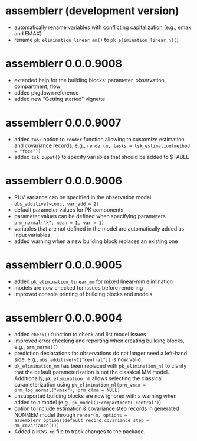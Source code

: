 # assemblerr (development version)
* automatically rename variables with conflicting capitalization (e.g., emax and EMAX)
* rename `pk_elimination_linear_mm()` to `pk_elimination_linear_nl()`

# assemblerr 0.0.0.9008
* extended help for the building blocks: parameter, observation, compartment, flow 
* added pkgdown reference
* added new "Getting started" vignette

# assemblerr 0.0.0.9007 
* added `task` option to `render` function allowing to customize estimation and covariance records, e.g., `render(m, tasks = tsk_estimation(method = "foce"))`
* added `tsk_ouput()` to specify variables that should be added to $TABLE

# assemblerr 0.0.0.9006 
* RUV variance can be specified in the observation model `obs_additive(~conc, var_add = 2)`
* default parameter values for PK components
* parameter values can be defined when specifying parameters `prm_normal("k", mean = 1, var = 1)`
* variables that are not defined in the model are automatically added as input variables 
* added warning when a new building block replaces an existing one

# assemblerr 0.0.0.9005 
* added `pk_elimination_linear_mm` for mixed linear-mm elimination
* models are now checked for issues before rendering
* improved console printing of building blocks and models

# assemblerr 0.0.0.9004
* added `check()` function to check and list model issues  
* improved error checking and reporting when creating building blocks, e.g., `prm_normal()`
* prediction declarations for observations do not longer need a left-hand side, e.g., `obs_additive(~C["central"])` is now valid.
* `pk_elimination_mm` has been replaced with `pk_elimination_nl` to clarify that the default parameterization is not the classical MM model. Additionally, `pk_elimination_nl` allows selecting the classical parameterization using `pk_elimination_nl(prm_vmax = prm_log_normal("vmax"), prm_clmm = NULL)`
* unsupported building blocks are now ignored with a warning when added to a model (e.g., `pk_model()+compartment('central')`) 
* option to include estimation & covariance step records in generated NONMEM model through `render(m, options = assemblerr_options(default_record.covariance_step = nm_covariance()))`
* Added a `NEWS.md` file to track changes to the package.
